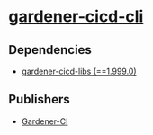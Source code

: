 # [gardener-cicd-cli](https://pypi.org/project/gardener-cicd-cli)

## Dependencies
- [gardener-cicd-libs (==1.999.0)](packages/g/gardener-cicd-libs.md)



## Publishers
- [Gardener-CI](https://pypi.org/user/Gardener-CI)

